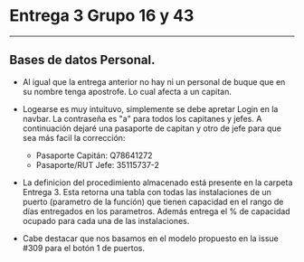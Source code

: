 # Entrega 3 Grupo 16 y 43

---

## Bases de datos Personal.

* Al igual que la entrega anterior no hay ni un personal de buque que en su nombre tenga apostrofe. Lo cual afecta a un capitan.
* Logearse es muy intuituvo, simplemente se debe apretar Login en la navbar. La contraseña es "a" para todos los capitanes y jefes. A continuación dejaré una pasaporte de capitan y otro de jefe para que sea más facil la corrección: 
  * Pasaporte Capitán: Q78641272
  * Pasaporte/RUT Jefe: 35115737-2

* La definicion del procedimiento almacenado está presente en la carpeta Entrega 3. Esta retorna una tabla con todas las instalaciones de un puerto (parametro de la función) que tienen capacidad en el rango de días entregados en los parametros. Además entrega el % de capacidad ocupado para cada una de las instalaciones.
* Cabe destacar que nos basamos en el modelo propuesto en la issue #309 para el botón 1 de puertos.
